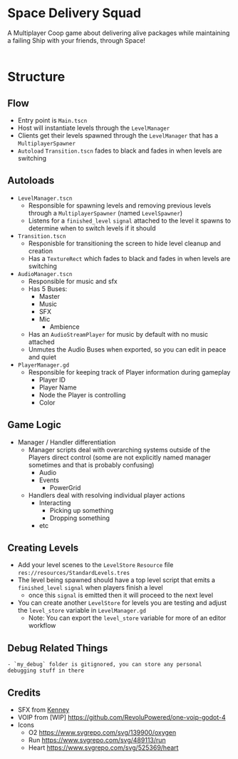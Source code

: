 # Space Delivery Squad
 A Multiplayer Coop game about delivering alive packages while maintaining a failing Ship with your friends, through Space!
 <br>
 <br>

# Structure

## Flow
- Entry point is `Main.tscn`
- Host will instantiate levels through the `LevelManager`
- Clients get their levels spawned through the `LevelManager` that has a `MultiplayerSpawner`
- `Autoload` `Transition.tscn` fades to black and fades in when levels are switching

## Autoloads
- `LevelManager.tscn`
  - Responsible for spawning levels and removing previous levels through a `MultiplayerSpawner` (named `LevelSpawner`)
  - Listens for a `finished_level` `signal` attached to the level it spawns to determine when to switch levels if it should
- `Transition.tscn`
  - Responisble for transitioning the screen to hide level cleanup and creation
  - Has a `TextureRect` which fades to black and fades in when levels are switching
- `AudioManager.tscn`
  - Responsible for music and sfx
  - Has 5 Buses:
	- Master
	- Music
	- SFX
   	- Mic
     	- Ambience
  - Has an `AudioStreamPlayer` for music by default with no music attached
  - Unmutes the Audio Buses when exported, so you can edit in peace and quiet
- `PlayerManager.gd`
	- Responsible for keeping track of Player information during gameplay
		- Player ID
		- Player Name
		- Node the Player is controlling
  		- Color
## Game Logic
- Manager / Handler differentiation
 	- Manager scripts deal with overarching systems outside of the Players direct control (some are not explicitly named manager sometimes and that is probably confusing)
   		- Audio
  		- Events
    		- PowerGrid
   	- Handlers deal with resolving individual player actions
   	 	- Interacting
   	    	- Picking up something
   	     	- Dropping something
		- etc
## Creating Levels
  - Add your level scenes to the `LevelStore` `Resource` file `res://resources/StandardLevels.tres`
  - The level being spawned should have a top level script that emits a `finished_level` `signal` when players finish a level
	- once this `signal` is emitted then it will proceed to the next level
  - You can create another `LevelStore` for levels you are testing and adjust the `level_store` variable in `LevelManager.gd`
	- Note: You can export the `level_store` variable for more of an editor workflow

## Debug Related Things
	- `my_debug` folder is gitignored, you can store any personal debugging stuff in there

## Credits
- SFX from [Kenney](https://www.kenney.nl/)
- VOIP from [WIP] https://github.com/RevoluPowered/one-voip-godot-4
- Icons
	- O2 https://www.svgrepo.com/svg/139900/oxygen
	- Run https://www.svgrepo.com/svg/489113/run
	- Heart https://www.svgrepo.com/svg/525369/heart
